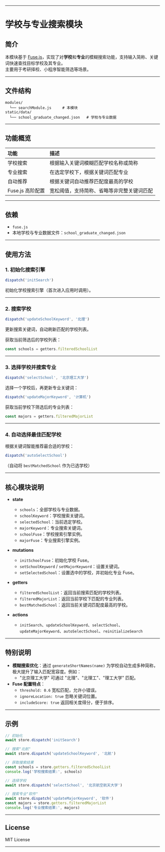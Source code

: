 
---

# 学校与专业搜索模块

## 简介
本模块基于 [Fuse.js](https://fusejs.io/)，实现了对**学校**和**专业**的模糊搜索功能，支持输入简称、关键词快速查找目标学校及其专业。  
主要用于考研择校、小程序智能筛选等场景。

---

## 文件结构
```plaintext
modules/
  └── searchModule.js     # 本模块
static/data/
  └── school_graduate_changed.json   # 学校与专业数据
```

---

## 功能概览

| 功能 | 描述 |
|:---|:---|
| 学校搜索 | 根据输入关键词模糊匹配学校名称或简称 |
| 专业搜索 | 在选定学校下，根据关键词匹配专业 |
| 自动推荐 | 根据关键词自动推荐匹配度最高的学校 |
| Fuse.js 高阶配置 | 宽松阈值，支持简称、省略等非完整关键词匹配 |

---

## 依赖
- `fuse.js`
- 本地学校与专业数据文件：`school_graduate_changed.json`

---

## 使用方法

### 1. 初始化搜索引擎
```javascript
dispatch('initSearch')
```
初始化学校搜索引擎（首次进入应用时调用）。

---

### 2. 搜索学校
```javascript
dispatch('updateSchoolKeyword', '北理')
```
更新搜索关键词，自动刷新匹配的学校列表。

获取当前筛选后的学校列表：
```javascript
const schools = getters.filteredSchoolList
```

---

### 3. 选择学校并搜索专业
```javascript
dispatch('selectSchool', '北京理工大学')
```
选择一个学校后，再更新专业关键词：
```javascript
dispatch('updateMajorKeyword', '计算机')
```
获取当前学校下筛选后的专业列表：
```javascript
const majors = getters.filteredMajorList
```

---

### 4. 自动选择最佳匹配学校
根据关键词智能推荐最合适的学校：
```javascript
dispatch('autoSelectSchool')
```
（自动将 `bestMatchedSchool` 作为已选学校）

---

## 核心模块说明

- **state**
  - `schools`：全部学校与专业数据。
  - `schoolKeyword`：学校搜索关键词。
  - `selectedSchool`：当前选定学校。
  - `majorKeyword`：专业搜索关键词。
  - `schoolFuse`：学校搜索引擎实例。
  - `majorFuse`：专业搜索引擎实例。

- **mutations**
  - `initSchoolFuse`：初始化学校 Fuse。
  - `setSchoolKeyword` / `setMajorKeyword`：设置关键词。
  - `setSelectedSchool`：设置选中的学校，并初始化专业 Fuse。

- **getters**
  - `filteredSchoolList`：返回当前搜索匹配的学校列表。
  - `filteredMajorList`：返回当前学校下匹配的专业列表。
  - `bestMatchedSchool`：返回当前关键词匹配度最高的学校。

- **actions**
  - `initSearch`、`updateSchoolKeyword`、`selectSchool`、`updateMajorKeyword`、`autoSelectSchool`、`reinitializeSearch`

---

## 特别说明

- **模糊搜索优化**：通过 `generateShortNames(name)` 为学校自动生成多种简称，极大提升了输入匹配宽容度。例如：
  - "北京理工大学" 可通过 "北理"、"北理工"、"理工大学" 匹配。
- **Fuse 配置特点**：
  - `threshold: 0.6` 宽松匹配，允许小错误。
  - `ignoreLocation: true` 忽略关键词位置。
  - `includeScore: true` 返回相关度得分，便于排序。

---

## 示例

```javascript
// 初始化
await store.dispatch('initSearch')

// 搜索"北航"
await store.dispatch('updateSchoolKeyword', '北航')

// 获取搜索结果
const schools = store.getters.filteredSchoolList
console.log('学校搜索结果:', schools)

// 选择学校
await store.dispatch('selectSchool', '北京航空航天大学')

// 搜索专业"软件"
await store.dispatch('updateMajorKeyword', '软件')
const majors = store.getters.filteredMajorList
console.log('专业搜索结果:', majors)
```

---

## License
MIT License

---
